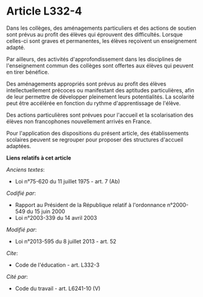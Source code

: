 # Article L332-4

Dans les collèges, des aménagements particuliers et des actions de soutien sont prévus au profit des élèves qui éprouvent des
difficultés. Lorsque celles-ci sont graves et permanentes, les élèves reçoivent un enseignement adapté. 

Par ailleurs, des activités d'approfondissement dans les disciplines de l'enseignement commun des collèges sont offertes aux
élèves qui peuvent en tirer bénéfice. 

Des aménagements appropriés sont prévus au profit des élèves intellectuellement précoces ou manifestant des aptitudes
particulières, afin de leur permettre de développer pleinement leurs potentialités. La scolarité peut être accélérée en
fonction du rythme d'apprentissage de l'élève. 

Des actions particulières sont prévues pour l'accueil et la scolarisation des élèves non francophones nouvellement arrivés en
France. 

Pour l'application des dispositions du présent article, des établissements scolaires peuvent se regrouper pour proposer des
structures d'accueil adaptées.

**Liens relatifs à cet article**

_Anciens textes_:

  - Loi n°75-620 du 11 juillet 1975 - art. 7 (Ab)

_Codifié par_:

  - Rapport au Président de la République relatif à l'ordonnance n°2000-549 du 15 juin 2000
  - Loi n°2003-339 du 14 avril 2003

_Modifié par_:

  - Loi n°2013-595 du 8 juillet 2013 - art. 52

_Cite_:

  - Code de l'éducation - art. L332-3

_Cité par_:

  - Code du travail - art. L6241-10 (V)
